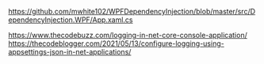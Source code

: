 https://github.com/mwhite102/WPFDependencyInjection/blob/master/src/DependencyInjection.WPF/App.xaml.cs

https://www.thecodebuzz.com/logging-in-net-core-console-application/
https://thecodeblogger.com/2021/05/13/configure-logging-using-appsettings-json-in-net-applications/